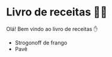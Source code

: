 # Livro de receitas :man_cook:

Olá! Bem vindo ao livro de receitas :hand:

* Strogonoff de frango
* Pavê
